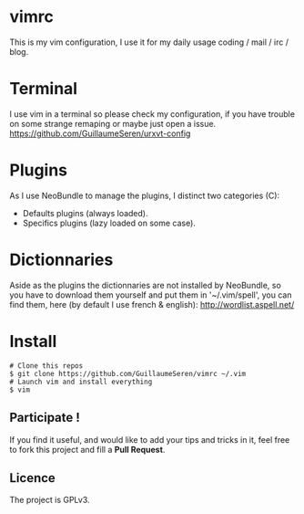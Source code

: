 vimrc
=====
This is my vim configuration,
I use it for my daily usage coding / mail / irc / blog.

Terminal
========
I use vim in a terminal so please check my configuration, if you have
trouble on some strange remaping or maybe just open a issue.
https://github.com/GuillaumeSeren/urxvt-config

Plugins
=======
As I use NeoBundle to manage the plugins, I distinct two categories (C):
* Defaults plugins (always loaded).
* Specifics plugins (lazy loaded on some case).

Dictionnaries
=============
Aside as the plugins the dictionnaries are not installed by NeoBundle,
so you have to download them yourself and put them in '~/.vim/spell',
you can find them, here (by default I use french & english):
http://wordlist.aspell.net/

Install
=======
```
# Clone this repos
$ git clone https://github.com/GuillaumeSeren/vimrc ~/.vim
# Launch vim and install everything
$ vim
```

## Participate !
If you find it useful, and would like to add your tips and tricks in it,
feel free to fork this project and fill a __Pull Request__.

## Licence
The project is GPLv3.
